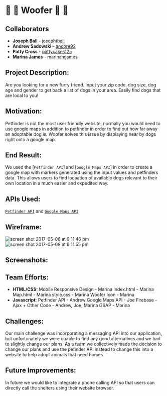 # :dog: :dog: Woofer :dog: :dog:

## Collaborators 
* **Joseph Ball** - [josephtball](https://github.com/josephtball)
* **Andrew Sadowski** - [andore92](https://github.com/andore92)
* **Patty Cross** - [pattycakes125](https://github.com/pattycakes125)
* **Marina James** - [marinamjames](https://github.com/marinamjames)

## Project Description: 
Are you looking for a new furry friend. Input your zip code, dog size, dog age and gender to get back a list of dogs in your area. Easily find dogs that are local to you! 

## Motivation: 
Petfinder is not the most user friendly website, normally you would need to use google maps in addition to petfinder in order to find out how far away an adoptable dog is. Woofer solves this issue by displaying near by dogs right onto a google map. 

## End Result: 
We used the [`Petfinder API`] and [`Google Maps API`] in order to create a google map with markers generated using the input values and petfinders data. This allows users to find locaation of available dogs relevant to their own location in a much easier and expedited way. 

## APIs Used: 
[`Petfinder API`](https://www.petfinder.com/developers/api-docs) and [`Google Maps API`](https://developers.google.com/maps/)


## Wireframe:
![screen shot 2017-05-08 at 9 11 46 pm](https://cloud.githubusercontent.com/assets/26077051/25831557/0a1396d8-3433-11e7-986d-aefb112fd561.png)
![screen shot 2017-05-08 at 9 11 55 pm](https://cloud.githubusercontent.com/assets/26077051/25831570/1ca6be4c-3433-11e7-80c4-747e22a4b4d6.png)

## Screenshots: 

## Team Efforts:
* **HTML/CSS:** 
Mobile Responsive Design - Marina
Index.html - Marina
Map.html - Marina
style.css - Marina
Woofer Icon - Marina
* **Javascript:** Petfinder API - Andrew
		Google Maps API - Joe
		Firebase - 
		Ajax + Other Code - Andrew, Joe, Marina 
		GSAP - Marina

## Challenges: 
Our main challenge was incorporating a messaging API into our application, but unfortunately we were unable to find any good alternatives and we had to slightly change our plans. As a team we collectively made the decision to change our plans and use the pefinder API instead to change this into a website to help adopt animals that need homes.

## Future Improvements: 
In future we would like to integrate a phone calling API so that users can directly call the shelters using their website browser. 
